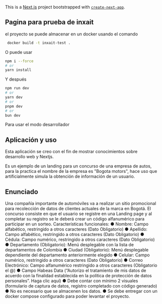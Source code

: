 This is a [Next.js](https://nextjs.org) project bootstrapped with [`create-next-app`](https://nextjs.org/docs/app/api-reference/cli/create-next-app).

## Pagina para prueba de inxait

el proyecto se puede almacenar en un docker usando el comando

```bash
 docker build -t inxait-test .
```

O puede usar

```bash
npm i --force
# or
yarn install

```

Y después

```bash
npm run dev
# or
yarn dev
# or
pnpm dev
# or
bun dev
```

Para usar el modo desarrollador

## Aplicación y uso

Esta aplicación se creo con el fin de mostrar conocimientos sobre desarrollo web y Nextjs.

Es un ejemplo de un landing para un concurso de una empresa de autos, para la practica el nombre de la empresa es "Bogota motors",
hace uso que artificialmente simula la obtención de información de un usuario.

## Enunciado

Una compañía importante de automóviles va a realizar un sitio promocional para recolección de datos de clientes actuales de la marca en Bogotá. El concurso consiste en que el usuario se registre en una Landing page y al completar su registro se le deberá crear un código alfanumérico para participar en un sorteo.
Características funcionales:
● Nombre: Campo alfabético, restringido a otros caracteres (Dato Obligatorio)
● Apellido: Campo alfabético, restringido a otros caracteres (Dato Obligatorio)
● Cédula: Campo numérico, restringido a otros caracteres (Dato Obligatorio)
● Departamento (Obligatorio): Menú desplegable con la lista de departamentos de Colombia
● Ciudad (Obligatorio): Menú desplegable dependiente del departamento anteriormente elegido
● Celular: Campo numérico, restringido a otros caracteres (Dato Obligatorio)
● Correo Electrónico: Campo alfanumérico restringido a otros caracteres (Obligatorio el @)
● Campo Habeas Data (“Autorizo el tratamiento de mis datos de acuerdo con la finalidad establecida en la política de protección de datos personales”. Haga clic aquí)
● Debe contar con mínimo 2 visuales (formulario de captura de datos, registro completado con código generado)
● No es necesario que se almacenen los datos.
● Se debe entregar con un docker compose configurado para poder levantar el proyecto.
